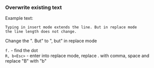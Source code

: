 ### Overwrite existing text

Example text:

```text
Typing in insert mode extends the line. But in replace mode
the line length does not change.
```

Change the ". But" to ", but" in replace mode

`f.` - find the dot  
`R, b<Esc>` - enter into replace mode, replace . with comma, space and replace "B" with "b"  
